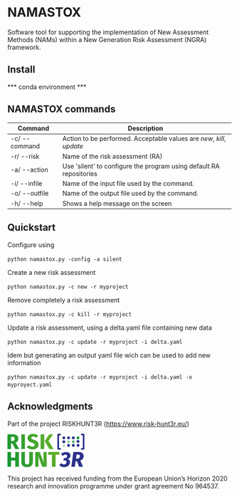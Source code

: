 # NAMASTOX

Software tool for supporting the implementation of New Assessment Methods (NAMs) within a New Generation Risk Assessment (NGRA) framework.


## Install

*** conda environment ***


## NAMASTOX commands

| Command | Description |
| --- | --- |
| -c/ --command | Action to be performed. Acceptable values are *new*, *kill*, *update*  |
| -r/ --risk | Name of the risk assessment (RA)
| -a/ --action | Use 'silent' to configure the program using default RA repositories    |
| -i/ --infile | Name of the input file used by the command. |
| -o/ --outfile | Name of the output file used by the command. |
| -h/ --help | Shows a help message on the screen |


## Quickstart

Configure using 

``python namastox.py -config -a silent``

Create a new risk assessment 

``python namastox.py -c new -r myproject ``

Remove completely a risk assessment

``python namastox.py -c kill -r myproject ``

Update a risk assessment, using a delta.yaml file containing new data

``python namastox.py -c update -r myproject -i delta.yaml``

Idem but generating an output yaml file wich can be used to add new information

``python namastox.py -c update -r myproject -i delta.yaml -o myproyect.yaml``


## Acknowledgments

Part of the project RISKHUNT3R (https://www.risk-hunt3r.eu/)

![Alt text](images/risk-hunt3r-logo.png?raw=true "RISKHUNT3R-logo") 

This project has received funding from the European Union’s Horizon 2020 research and innovation programme under grant agreement No 964537.

